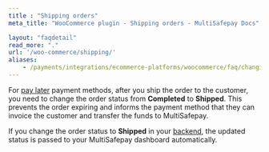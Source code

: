 ```yaml
---
title : "Shipping orders"
meta_title: "WooCommerce plugin - Shipping orders - MultiSafepay Docs"

layout: "faqdetail"
read_more: "."
url: '/woo-commerce/shipping/'
aliases:
    - /payments/integrations/ecommerce-platforms/woocommerce/faq/changing-order-status-to-shipped/
---
```


For [pay later](/payments/methods/pay-later/) payment methods, after you ship the order to the customer, you need to change the order status from **Completed** to **Shipped**. This prevents the order expiring and informs the payment method that they can invoice the customer and transfer the funds to MultiSafepay. 

If you change the order status to **Shipped** in your [backend](/glossaries/multisafepay-glossary/#backend), the updated status is passed to your MultiSafepay dashboard automatically.